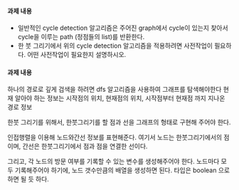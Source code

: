 #### 과제 내용

- 일반적인 cycle detection 알고리즘은 주어진 graph에서 cycle이 있는지 찾아서 cycle을 이루는 path (정점들의 list)를 반환한다.
- 한 붓 그리기에서 위의 cycle detection 알고리즘을 적용하려면 사전작업이 필요하다. 어떤 사전작업이 필요한지 설명하시오.

#### 과제 내용

하나의 경로로 깊게 검색을 하려면 dfs 알고리즘을 사용하여 그래프를 탐색해야한다
현재 알아야 하는 정보는 시작점의 위치, 현재점의 위치, 시작점부터 현재점 까지 지나온 경로 정보

한붓 그리기를 위해서, 한붓그리기를 할 점과 선을 그래프의 형태로 구현해 주어야 한다.

인접행렬을 이용해 노드와간선 정보를 표현해준다.
여기서 노드는 한붓그리기에서의 점이며, 간선은 한붓그리기에서 점과 점을 연결한 선이다.

그리고, 각 노드의 방문 여부를 기록할 수 있는 변수를 생성해주어야 한다.
노드마다 모두 기록해주어야 하기에, 노드 갯수만큼의 배열을 생성하면 된다.
타입은 boolean 으로 하면 될 듯 하다.
